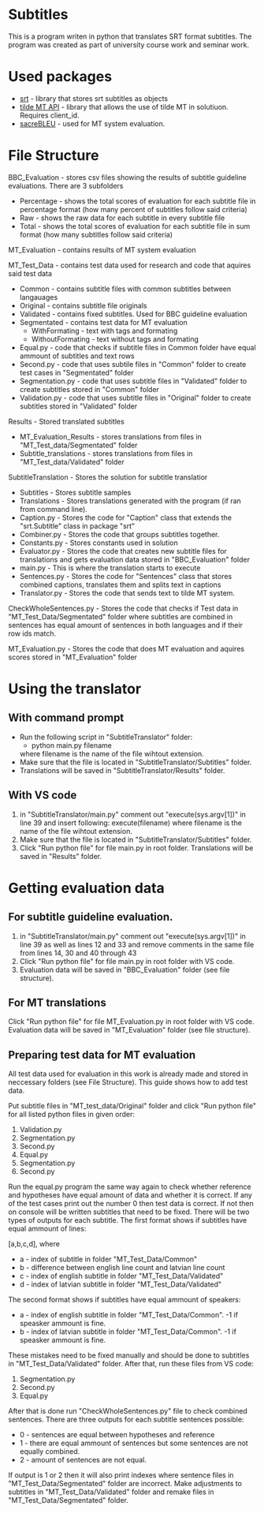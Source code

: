 # Subtitles

<p>This is a program writen in python that translates SRT format subtitles. The program was created as part of university course work and seminar work.</p>

# Used packages
<ul>
<li>
<a href="https://pypi.org/project/srt/">srt</a> - library that stores srt subtitles as objects
</li>
<li>
<a href="https://github.com/tilde-nlp/mt-api-python-demo">tilde MT API</a> - library that allows the use of tilde MT in solutiuon. Requires client_id.
</li>
<li>
<a href="https://pypi.org/project/sacrebleu/">sacreBLEU</a> - used for MT system evaluation.
</li>
</ul>

# File Structure
<p>BBC_Evaluation - stores csv files showing the results of subtitle guideline evaluations. There are 3 subfolders</p>
<ul>
<li>
Percentage - shows the total scores of evaluation for each subtitle file in percentage format (how many percent of subtitles follow said criteria)
</li>
<li>
Raw - shows the raw data for each subtitle in every subtitle file
</li>
<li>
Total - shows the total scores of evaluation for each subtitle file in sum format (how many subtitles follow said criteria)
</li>
</ul>
<p>MT_Evaluation - contains results of MT system evaluation</p>
<p>MT_Test_Data - contains test data used for research and code that aquires said test data</p>
<ul>
<li>
Common - contains subtitle files with common subtitles between langauages
</li>
<li>
Original - contains subtitle file originals
</li>
<li>
Validated - contains fixed subtitles. Used for BBC guideline evaluation
</li>
<li>
Segmentated - contains test data for MT evaluation
  <ul>
  <li>
  WithFormating - text with tags and formating
  </li>
  <li>
  WithoutFormating - text without tags and formating
  </li>
  </ul>
</li>
<li>
Equal.py - code that checks if subtitle files in Common folder have equal ammount of subtitles and text rows
</li>
<li>
Second.py - code that uses subtile files in "Common" folder to create test cases in "Segmentated" folder
</li>
<li>
Segmentation.py - code that uses subtitle files in "Validated" folder to create subtitles stored in "Common" folder
</li>
<li>
Validation.py - code that uses subtitle files in "Original" folder to create subtitles stored in "Validated" folder
</li>
</ul>
<p>Results - Stored translated subtitles</p>
<ul>
<li>
MT_Evaluation_Results - stores translations from files in "MT_Test_data/Segmentated" folder
</li>
<li>
Subtitle_translations - stores translations from files in "MT_Test_data/Validated" folder
</li>
</ul>
<p>SubtitleTranslation - Stores the solution for subtitle translatior</p>
<ul>
<li>
Subtitles - Stores subtitle samples
</li>
<li>
Translations - Stores translations generated with the program (if ran from command line).
</li>
<li>
Caption.py - Stores the code for "Caption" class that extends the "srt.Subtitle" class in package "srt"
</li>
<li>
Combiner.py - Stores the code that groups subtitles together.
</li>
<li>
Constants.py - Stores constants used in solution
</li>
<li>
Evaluator.py - Stores the code that creates new subtitle files for translations and gets evaluation data stored in "BBC_Evaluation" folder
</li>
<li>
main.py - This is where the translation starts to execute
</li>
<li>
Sentences.py - Stores the code for "Sentences" class that stores combined captions, translates them and splits text in captions
</li>
<li>
Translator.py - Stores the code that sends text to tilde MT system.
</li>
</ul>

<p>CheckWholeSentences.py - Stores the code that checks if Test data in "MT_Test_Data/Segmentated" folder where subtitles are combined in sentences has equal amount of sentences in both languages and if their row ids match.</p>
<p>MT_Evaluation.py - Stores the code that does MT evaluation and aquires scores stored in "MT_Evaluation" folder</p>

# Using the translator
## With command prompt
<ul>
<li>
Run the following script in "SubtitleTranslator" folder:
  <ul>
  <li>
  python main.py filename
  </li>
  </ul>
where filename is the name of the file wihtout extension.
</li>
<li>Make sure that the file is located in "SubtitleTranslator/Subtitles" folder.</li>
<li>Translations will be saved in "SubtitleTranslator/Results" folder.</li>
</ul>

## With VS code
<ol>
<li>in "SubtitleTranslator/main.py" comment out "execute(sys.argv[1])" in line 39 and insert following: execute(filename) where filename is the name of the file wihtout extension.</li>
<li>Make sure that the file is located in "SubtitleTranslator/Subtitles" folder.</li>
<li>Click "Run python file" for file main.py in root folder. Translations will be saved in "Results" folder.</li>
</ol>

# Getting evaluation data
## For subtitle guideline evaluation.
<ol>
<li>in "SubtitleTranslator/main.py" comment out "execute(sys.argv[1])" in line 39 as well as lines 12 and 33 and remove comments in the same file from lines 14, 30 and 40 through 43</li>
<li>Click "Run python file" for file main.py in root folder with VS code.</li>
<li>Evaluation data will be saved in "BBC_Evaluation" folder (see file structure).</li>
</ol>

## For MT translations
<p>Click "Run python file" for file MT_Evaluation.py in root folder with VS code. Evaluation data will be saved in "MT_Evaluation" folder (see file structure).</p>

## Preparing test data for MT evaluation
<p>All test data used for evaluation in this work is already made and stored in neccessary folders (see File Structure). This guide shows how to add test data.</p>
<p>Put subtitle files in "MT_test_data/Original" folder and click "Run python file" for all listed python files in given order:</p>
<ol>
<li>Validation.py</li>
<li>Segmentation.py</li>
<li>Second.py</li>
<li>Equal.py</li>
<li>Segmentation.py</li>
<li>Second.py</li>
</ol>
<p>Run the equal.py program the same way again to check whether reference and hypotheses have equal amount of data and whether it is correct. If any of the test cases print out the number 0 then test data is correct. If not then on console will be written subtitles that need to be fixed. There will be two types of outputs for each subtitle. The first format shows if subtitles have equal ammount of lines:</p>
<p>[a,b,c,d], where</p>
<ul>
  <li>a - index of subtitle in folder "MT_Test_Data/Common"</li>
  <li>b - difference between english line count and latvian line count</li>
  <li>c - index of english subtitle in folder "MT_Test_Data/Validated"</li>
  <li>d - index of latvian subtitle in folder "MT_Test_Data/Validated"</li>
</ul>
<p>The second format shows if subtitles have equal ammount of speakers:</p>
<ul>
  <li>a - index of english subtitle in folder "MT_Test_Data/Common". -1 if speasker ammount is fine.</li>
  <li>b - index of latvian subtitle in folder "MT_Test_Data/Common". -1 if speasker ammount is fine.</li>
</ul>
<p>These mistakes need to be fixed manually and should be done to subtitles in "MT_Test_Data/Validated" folder. After that, run these files from VS code:</p>
<ol>
<li>Segmentation.py</li>
<li>Second.py</li>
<li>Equal.py</li>
</ol>
<p>After that is done run "CheckWholeSentences.py" file to check combined sentences. There are three outputs for each subtitle sentences possible:
<ul>
  <li>0 - sentences are equal between hypotheses and reference</li>
  <li>1 - there are equal ammount of sentences but some sentences are not equally combined.</li>
  <li>2 - amount of sentences are not equal.</li>
</ul>
<p>If output is 1 or 2 then it will also print indexes where sentence files in "MT_Test_Data/Segmentated" folder are incorrect. Make adjustments to subtitles in "MT_Test_Data/Validated" folder and remake files in "MT_Test_Data/Segmentated" folder.</p>
